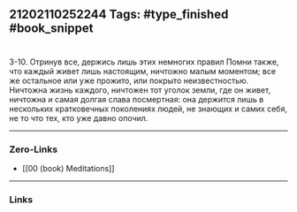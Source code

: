 21202110252244
Tags: #type_finished #book_snippet 
---
# 

 3-10. Отринув все, держись лишь этих немногих правил  Помни также, что каждый живет лишь настоящим, ничтожно малым моментом; все же остальное или уже прожито, или покрыто неизвестностью. Ничтожна жизнь каждого, ничтожен тот уголок земли, где он живет, ничтожна и самая долгая слава посмертная: она держится лишь в нескольких кратковечных поколениях людей, не знающих и самих себя, не то что тех, кто уже давно опочил. 

---
### Zero-Links
 - [[00 (book) Meditations]]
---
### Links
